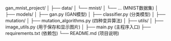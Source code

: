 gan_mnist_project/
│
├── data/
│   └── mnist/
│       └── ... (MNIST数据集)
│
├── models/
│   ├── gan.py  (GAN模型)
│   ├── classifier.py  (分类模型)
│
├── mutation/
│   ├── mutation_algorithms.py  (四种变异算法)
│
├── utils/
│   ├── image_utils.py  (用于保存和显示图片)
│
├── main.py  (主程序入口)
├── requirements.txt  (依赖包)
└── README.md  (项目说明)
